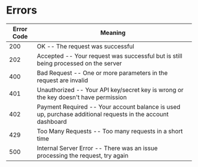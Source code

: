 # Errors

Error Code | Meaning
---------- | -------
200 | OK -- The request was successful
202 | Accepted -- Your request was successful but is still being processed on the server
400 | Bad Request -- One or more parameters in the request are invalid
401 | Unauthorized -- Your API key/secret key is wrong or the key doesn't have permission
402 | Payment Required -- Your account balance is used up, purchase additional requests in the account dashboard
429 | Too Many Requests -- Too many requests in a short time
500 | Internal Server Error -- There was an issue processing the request, try again
